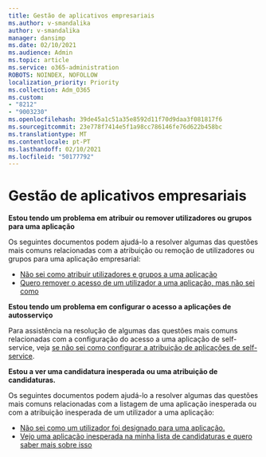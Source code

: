 ```yaml
---
title: Gestão de aplicativos empresariais
ms.author: v-smandalika
author: v-smandalika
manager: dansimp
ms.date: 02/10/2021
ms.audience: Admin
ms.topic: article
ms.service: o365-administration
ROBOTS: NOINDEX, NOFOLLOW
localization_priority: Priority
ms.collection: Adm_O365
ms.custom:
- "8212"
- "9003230"
ms.openlocfilehash: 39de45a1c51a35e8592d11f70d9daa3f081817f6
ms.sourcegitcommit: 23e778f7414e5f1a98cc786146fe76d622b458bc
ms.translationtype: MT
ms.contentlocale: pt-PT
ms.lasthandoff: 02/10/2021
ms.locfileid: "50177792"
---
```

# <a name="management-of-enterprise-apps"></a>Gestão de aplicativos empresariais

**Estou tendo um problema em atribuir ou remover utilizadores ou grupos para uma aplicação**

Os seguintes documentos podem ajudá-lo a resolver algumas das questões mais comuns relacionadas com a atribuição ou remoção de utilizadores ou grupos para uma aplicação empresarial:

- [Não sei como atribuir utilizadores e grupos a uma aplicação](https://docs.microsoft.com/azure/active-directory/manage-apps/assign-user-or-group-access-portal)
- [Quero remover o acesso de um utilizador a uma aplicação, mas não sei como](https://docs.microsoft.com/azure/active-directory/manage-apps/methods-for-removing-user-access)

**Estou tendo um problema em configurar o acesso a aplicações de autosserviço**

Para assistência na resolução de algumas das questões mais comuns relacionadas com a configuração do acesso a uma aplicação de self-service, veja [se não sei como configurar a atribuição de aplicações de self-service](https://docs.microsoft.com/azure/active-directory/manage-apps/manage-self-service-access).

**Estou a ver uma candidatura inesperada ou uma atribuição de candidaturas.**

Os seguintes documentos podem ajudá-lo a resolver algumas das questões mais comuns relacionadas com a listagem de uma aplicação inesperada ou com a atribuição inesperada de um utilizador a uma aplicação:

- [Não sei como um utilizador foi designado para uma aplicação.](https://docs.microsoft.com/azure/active-directory/manage-apps/ways-users-get-assigned-to-applications)
- [Vejo uma aplicação inesperada na minha lista de candidaturas e quero saber mais sobre isso](https://docs.microsoft.com/azure/active-directory/manage-apps/application-types)












